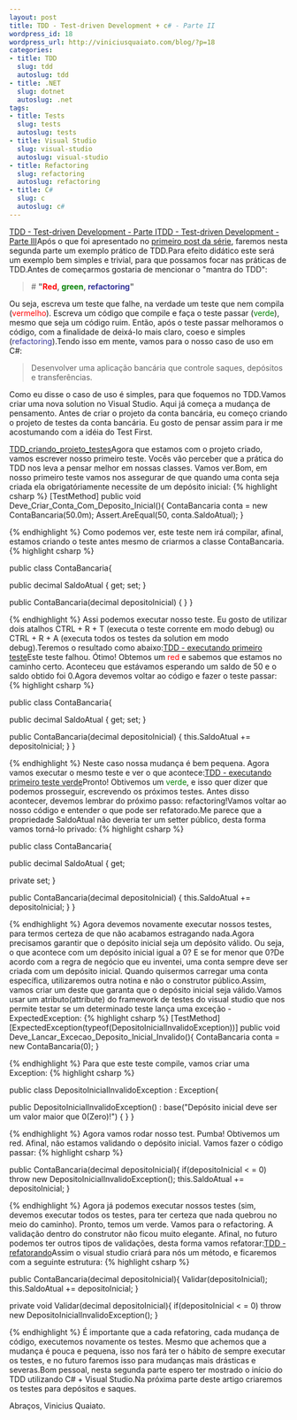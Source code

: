 ```yaml
--- 
layout: post
title: TDD - Test-driven Development + c# - Parte II
wordpress_id: 18
wordpress_url: http://viniciusquaiato.com/blog/?p=18
categories: 
- title: TDD
  slug: tdd
  autoslug: tdd
- title: .NET
  slug: dotnet
  autoslug: .net
tags: 
- title: Tests
  slug: tests
  autoslug: tests
- title: Visual Studio
  slug: visual-studio
  autoslug: visual-studio
- title: Refactoring
  slug: refactoring
  autoslug: refactoring
- title: C#
  slug: c
  autoslug: c#
---
```

[TDD - Test-driven Development - Parte I](http://viniciusquaiato.com/blog/tdd-test-driven-development-c/)[TDD - Test-driven Development - Parte III](http://viniciusquaiato.com/blog/tdd-test-drive…nt-c-parte-iii/)Após o que foi apresentado no [primeiro post da série](http://viniciusquaiato.com/blog/tdd-test-driven-development-c/), faremos nesta segunda parte um exemplo prático de TDD.Para efeito didático este será um exemplo bem simples e trivial, para que possamos focar nas práticas de TDD.Antes de começarmos gostaria de mencionar o "mantra do TDD":<blockquote># **"<span style="color: #ff0000;
    ">Red</span>, <span style="color: #008000;
    ">green</span>, <span style="color: #333399;
    ">refactoring</span>"**
</blockquote>Ou seja, escreva um teste que falhe, na verdade um teste que nem compila (<span style="color: #ff0000;
    ">vermelho</span>). Escreva um código que compile e faça o teste passar (<span style="color: #008000;
    ">verde</span>), mesmo que seja um código ruim. Então, após o teste passar melhoramos o código, com a finalidade de deixá-lo mais claro, coeso e simples (<span style="color: #333399;
    ">refactoring</span>).Tendo isso em mente, vamos para o nosso caso de uso em C#:<blockquote>Desenvolver uma aplicação bancária que controle saques, depósitos e transferências.</blockquote>Como eu disse o caso de uso é simples, para que foquemos no TDD.Vamos criar uma nova solution no Visual Studio. Aqui já começa a mudança de pensamento. Antes de criar o projeto da conta bancária, eu começo criando o projeto de testes da conta bancária. Eu gosto de pensar assim para ir me acostumando com a idéia do Test First.

[TDD_criando_projeto_testes](http://viniciusquaiato.com/images_posts/TDD_criando_projeto_testes.jpg "TDD - criando projeto de testes")Agora que estamos com o projeto criado, vamos escrever nosso primeiro teste. Vocês vão perceber que a prática do TDD nos leva a pensar melhor em nossas classes. Vamos ver.Bom, em nosso primeiro teste vamos nos assegurar de que quando uma conta seja criada ela obrigatóriamente necessite de um depósito inicial:
{% highlight csharp %}
[TestMethod]
public void Deve_Criar_Conta_Com_Deposito_Inicial(){    ContaBancaria conta = new ContaBancaria(50.0m);
    Assert.AreEqual(50, conta.SaldoAtual);
    }

{% endhighlight %}
Como podemos ver, este teste nem irá compilar, afinal, estamos criando o teste antes mesmo de criarmos a classe ContaBancaria.
{% highlight csharp %}

public class ContaBancaria{    

public decimal SaldoAtual { get;
    set;
    }
    
public ContaBancaria(decimal depositoInicial) { }
}

{% endhighlight %}
Assi podemos executar nosso teste. Eu gosto de utilizar dois atalhos CTRL + R + T (executa o teste corrente em modo debug) ou CTRL + R + A (executa todos os testes da solution em modo debug).Teremos o resultado como abaixo:[TDD - executando primeiro teste](http://viniciusquaiato.com/images_posts/TDD_executando_primeiro_teste.jpg "TDD - executando primeiro teste")Este teste falhou. Ótimo! Obtemos um <span style="color: #ff0000;
    ">red</span> e sabemos que estamos no caminho certo. Aconteceu que estávamos esperando um saldo de 50 e o saldo obtido foi 0.Agora devemos voltar ao código e fazer o teste passar:
{% highlight csharp %}

public class ContaBancaria{    

public decimal SaldoAtual { get;
    set;
    }
    
public ContaBancaria(decimal depositoInicial)    {        this.SaldoAtual += depositoInicial;
    }
}

{% endhighlight %}
Neste caso nossa mudança é bem pequena. Agora vamos executar o mesmo teste e ver o que acontece:[TDD - executando primeiro teste verde](http://viniciusquaiato.com/images_posts/TDD_executando_primeiro_teste_verde.jpg "TDD - executando primeiro teste verde")Pronto! Obtivemos um <span style="color: #008000;
    ">verde</span>, e isso quer dizer que podemos prosseguir, escrevendo os próximos testes. Antes disso acontecer, devemos lembrar do próximo passo: refactoring!Vamos voltar ao nosso código e entender o que pode ser refatorado.Me parece que a propriedade SaldoAtual não deveria ter um setter público, desta forma vamos torná-lo privado:
{% highlight csharp %}

public class ContaBancaria{    

public decimal SaldoAtual { get;
    
private set;
    }
    
public ContaBancaria(decimal depositoInicial)    {        this.SaldoAtual += depositoInicial;
    }
}

{% endhighlight %}
Agora devemos novamente executar nossos testes, para termos certeza de que não acabamos estragando nada.Agora precisamos garantir que o depósito inicial seja um depósito válido. Ou seja, o que acontece com um depósito inicial igual a 0? E se for menor que 0?De acordo com a regra de negócio que eu inventei, uma conta sempre deve ser criada com um depósito inicial. Quando quisermos carregar uma conta específica, utilizaremos outra notina e não o construtor público.Assim, vamos criar um deste que garanta que o depósito inicial seja válido.Vamos usar um atributo(attribute) do framework de testes do visual studio que nos permite testar se um determinado teste lança uma exceção - ExpectedException:
{% highlight csharp %}
[TestMethod][ExpectedException(typeof(DepositoInicialInvalidoException))]
public void Deve_Lancar_Excecao_Deposito_Inicial_Invalido(){    ContaBancaria conta = new ContaBancaria(0);
    }

{% endhighlight %}
Para que este teste compile, vamos criar uma Exception:
{% highlight csharp %}

public class DepositoInicialInvalidoException : Exception{    

public DepositoInicialInvalidoException()        : base("Depósito inicial deve ser um valor maior que 0(Zero)!") { }
}

{% endhighlight %}
Agora vamos rodar nosso test. Pumba! Obtivemos um red. Afinal, não estamos validando o depósito inicial. Vamos fazer o código passar:
{% highlight csharp %}

public ContaBancaria(decimal depositoInicial){
if(depositoInicial &lt;
    = 0)        throw new DepositoInicialInvalidoException();
    this.SaldoAtual += depositoInicial;
    }

{% endhighlight %}
Agora já podemos executar nossos testes (sim, devemos executar todos os testes, para ter certeza que nada quebrou no meio do caminho). Pronto, temos um verde. Vamos para o refactoring. A validação dentro do construtor não ficou muito elegante. Afinal, no futuro podemos ter outros tipos de validações, desta forma vamos refatorar:[TDD - refatorando](http://viniciusquaiato.com/images_posts/TDD_refatorando.jpg "TDD - refatorando")Assim o visual studio criará para nós um método, e ficaremos com a seguinte estrutura:
{% highlight csharp %}

public ContaBancaria(decimal depositoInicial){    Validar(depositoInicial);
    this.SaldoAtual += depositoInicial;
    }


private void Validar(decimal depositoInicial){
if(depositoInicial &lt;
    = 0)        throw new DepositoInicialInvalidoException();
    }

{% endhighlight %}
É importante que a cada refatoring, cada mudança de código, executemos novamente os testes. Mesmo que achemos que a mudança é pouca e pequena, isso nos fará ter o hábito de sempre executar os testes, e no futuro faremos isso para mudanças mais drásticas e severas.Bom pessoal, nesta segunda parte espero ter mostrado o início do TDD utilizando C# + Visual Studio.Na próxima parte deste artigo criaremos os testes para depósitos e saques.

Abraços,
Vinicius Quaiato.

